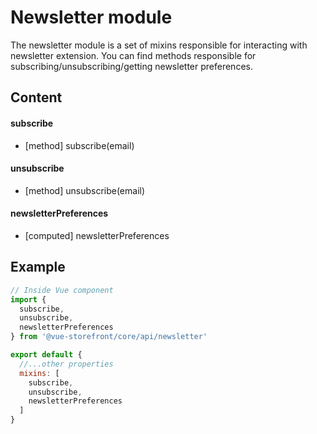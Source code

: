 # Newsletter module

The newsletter module is a set of mixins responsible for interacting with newsletter extension. You can find methods responsible for subscribing/unsubscribing/getting newsletter preferences.

## Content

#### subscribe
- [method] subscribe(email)

#### unsubscribe
- [method] unsubscribe(email)

#### newsletterPreferences
- [computed] newsletterPreferences

## Example

````javascript
// Inside Vue component
import {
  subscribe,
  unsubscribe,
  newsletterPreferences
} from '@vue-storefront/core/api/newsletter'

export default {
  //...other properties
  mixins: [
    subscribe,
    unsubscribe,
    newsletterPreferences
  ]
}
````
